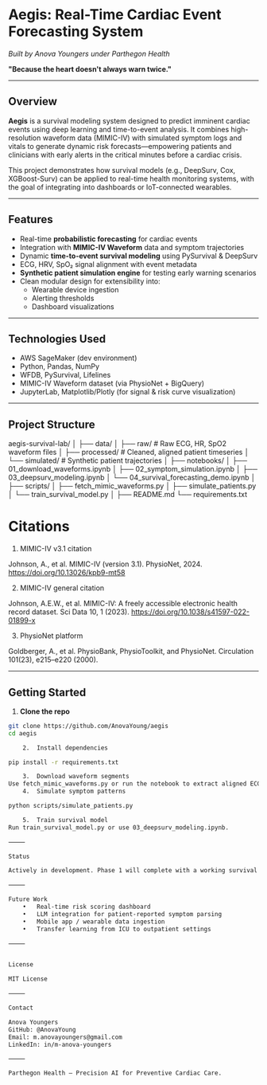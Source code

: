 # Aegis: Real-Time Cardiac Event Forecasting System
*Built by Anova Youngers under Parthegon Health*

**"Because the heart doesn't always warn twice."**

---

## Overview

**Aegis** is a survival modeling system designed to predict imminent cardiac events using deep learning and time-to-event analysis. It combines high-resolution waveform data (MIMIC-IV) with simulated symptom logs and vitals to generate dynamic risk forecasts—empowering patients and clinicians with early alerts in the critical minutes before a cardiac crisis.

This project demonstrates how survival models (e.g., DeepSurv, Cox, XGBoost-Surv) can be applied to real-time health monitoring systems, with the goal of integrating into dashboards or IoT-connected wearables.

---

## Features

- Real-time **probabilistic forecasting** for cardiac events
- Integration with **MIMIC-IV Waveform** data and symptom trajectories
- Dynamic **time-to-event survival modeling** using PySurvival & DeepSurv
- ECG, HRV, SpO₂ signal alignment with event metadata
- **Synthetic patient simulation engine** for testing early warning scenarios
- Clean modular design for extensibility into:
  - Wearable device ingestion
  - Alerting thresholds
  - Dashboard visualizations

---

## Technologies Used

- AWS SageMaker (dev environment)
- Python, Pandas, NumPy
- WFDB, PySurvival, Lifelines
- MIMIC-IV Waveform dataset (via PhysioNet + BigQuery)
- JupyterLab, Matplotlib/Plotly (for signal & risk curve visualization)

---

## Project Structure

aegis-survival-lab/
│
├── data/
│   ├── raw/              # Raw ECG, HR, SpO2 waveform files
│   ├── processed/        # Cleaned, aligned patient timeseries
│   └── simulated/        # Synthetic patient trajectories
│
├── notebooks/
│   ├── 01_download_waveforms.ipynb
│   ├── 02_symptom_simulation.ipynb
│   ├── 03_deepsurv_modeling.ipynb
│   └── 04_survival_forecasting_demo.ipynb
│
├── scripts/
│   ├── fetch_mimic_waveforms.py
│   ├── simulate_patients.py
│   └── train_survival_model.py
│
├── README.md
└── requirements.txt

# Citations

1.	MIMIC-IV v3.1 citation

Johnson, A., et al. MIMIC-IV (version 3.1). PhysioNet, 2024. https://doi.org/10.13026/kpb9-mt58

2.	MIMIC-IV general citation

Johnson, A.E.W., et al. MIMIC-IV: A freely accessible electronic health record dataset. Sci Data 10, 1 (2023). https://doi.org/10.1038/s41597-022-01899-x

3.	PhysioNet platform

Goldberger, A., et al. PhysioBank, PhysioToolkit, and PhysioNet. Circulation 101(23), e215–e220 (2000).

---

## Getting Started

1. **Clone the repo**  
```bash
git clone https://github.com/AnovaYoung/aegis
cd aegis

	2.	Install dependencies

pip install -r requirements.txt

	3.	Download waveform segments
Use fetch_mimic_waveforms.py or run the notebook to extract aligned ECG, HR, and SpO₂ data around cardiac events.
	4.	Simulate symptom patterns

python scripts/simulate_patients.py

	5.	Train survival model
Run train_survival_model.py or use 03_deepsurv_modeling.ipynb.

⸻

Status

Actively in development. Phase 1 will complete with a working survival model trained on synthetic and real waveform-aligned data.

⸻

Future Work
	•	Real-time risk scoring dashboard
	•	LLM integration for patient-reported symptom parsing
	•	Mobile app / wearable data ingestion
	•	Transfer learning from ICU to outpatient settings

⸻


License

MIT License

⸻

Contact

Anova Youngers
GitHub: @AnovaYoung
Email: m.anovayoungers@gmail.com
LinkedIn: in/m-anova-youngers

⸻

Parthegon Health – Precision AI for Preventive Cardiac Care.
